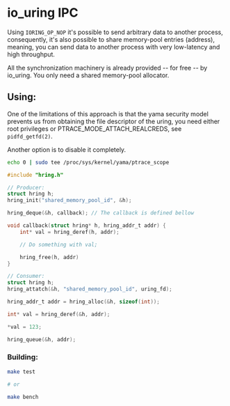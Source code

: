 # io_uring IPC

Using `IORING_OP_NOP` it's possible to send arbitrary data to another process, consequently, it's also possible to share memory-pool entries (address), meaning, you can send data to another process with very low-latency and high throughput.

All the synchronization machinery is already provided -- for free -- by io_uring. You only need a shared memory-pool allocator.

## Using:

One of the limitations of this approach is that the yama security model prevents us from obtaining the file descriptor of the uring, you need either root privileges or PTRACE_MODE_ATTACH_REALCREDS, see `pidfd_getfd(2)`.

Another option is to disable it completely.

```sh
echo 0 | sudo tee /proc/sys/kernel/yama/ptrace_scope
```

```C
#include "hring.h"

// Producer:
struct hring h;
hring_init("shared_memory_pool_id", &h);

hring_deque(&h, callback); // The callback is defined bellow

void callback(struct hring* h, hring_addr_t addr) {
    int* val = hring_deref(h, addr);

    // Do something with val;

    hring_free(h, addr)
}

// Consumer:
struct hring h;
hring_attatch(&h, "shared_memory_pool_id", uring_fd);

hring_addr_t addr = hring_alloc(&h, sizeof(int));

int* val = hring_deref(&h, addr);

*val = 123;

hring_queue(&h, addr);
```

### Building:

```sh
make test

# or

make bench
```
